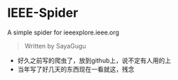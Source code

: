# IEEE-Spider
A simple spider for ieeexplore.ieee.org
> Written by SayaGugu
- 好久之前写的爬虫了，放到github上，说不定有人用的上
- 当年写了好几天的东西现在一看就这，残念
